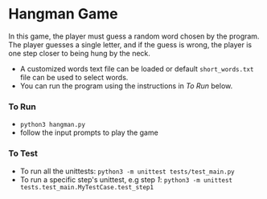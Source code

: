 
# Hangman Game
In this game, the player must guess a random word chosen by the program. The player guesses a single letter, and if the guess is wrong, the player is one step closer to being hung by the neck.
 
* A customized words text file can be loaded or default  `short_words.txt` file can be used to select words.
* You can run the program using the instructions in *To Run* below.


### To Run

* `python3 hangman.py`
* follow the input prompts to play the game

### To Test

* To run all the unittests: `python3 -m unittest tests/test_main.py`
* To run a specific step's unittest, e.g step *1*: `python3 -m unittest tests.test_main.MyTestCase.test_step1`

